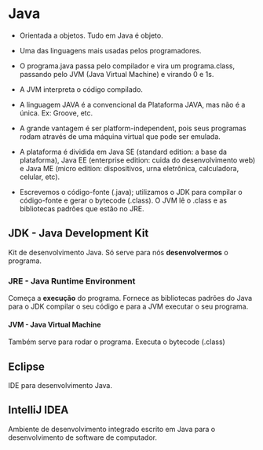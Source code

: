 # Java

- Orientada a objetos. Tudo em Java é objeto.

- Uma das linguagens mais usadas pelos programadores.

- O programa.java passa pelo compilador e vira um programa.class, passando pelo JVM (Java Virtual Machine) e virando 0 e 1s.

- A JVM interpreta o código compilado.

- A linguagem JAVA é a convencional da Plataforma JAVA, mas não é a única. Ex: Groove, etc.

- A grande vantagem é ser platform-independent, pois seus programas rodam através de uma máquina virtual que pode ser emulada.

- A plataforma é dividida em Java SE (standard edition: a base da plataforma), Java EE (enterprise edition: cuida do desenvolvimento web) e Java ME (micro edition: dispositivos, urna eletrônica, calculadora, celular, etc).

- Escrevemos o código-fonte (.java); utilizamos o JDK para compilar o código-fonte e gerar o bytecode (.class). O JVM lê o .class e as bibliotecas padrões que estão no JRE.

## JDK - Java Development Kit

Kit de desenvolvimento Java. Só serve para nós **desenvolvermos** o programa. 

### JRE - Java Runtime Environment

Começa a **execução** do programa. Fornece as bibliotecas padrões do Java para o JDK compilar o seu código e para a JVM executar o seu programa.

#### JVM - Java Virtual Machine

Também serve para rodar o programa. Executa o bytecode (.class)

## Eclipse

IDE para desenvolvimento Java.

## IntelliJ IDEA

Ambiente de desenvolvimento integrado escrito em Java para o desenvolvimento de software de computador.